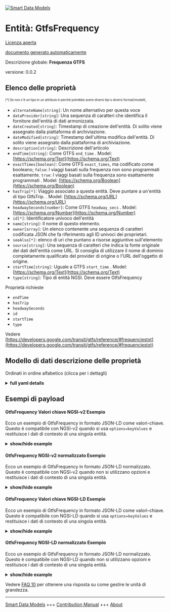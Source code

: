 <!-- 10-Header -->  
[![Smart Data Models](https://smartdatamodels.org/wp-content/uploads/2022/01/SmartDataModels_logo.png "Logo")](https://smartdatamodels.org)  
Entità: GtfsFrequency  
=====================<!-- /10-Header -->  
<!-- 15-License -->  
[Licenza aperta](https://github.com/smart-data-models//dataModel.UrbanMobility/blob/master/GtfsFrequency/LICENSE.md)  
[documento generato automaticamente](https://docs.google.com/presentation/d/e/2PACX-1vTs-Ng5dIAwkg91oTTUdt8ua7woBXhPnwavZ0FxgR8BsAI_Ek3C5q97Nd94HS8KhP-r_quD4H0fgyt3/pub?start=false&loop=false&delayms=3000#slide=id.gb715ace035_0_60)  
<!-- /15-License -->  
<!-- 20-Description -->  
Descrizione globale: **Frequenza GTFS**  
versione: 0.0.2  
<!-- /20-Description -->  
<!-- 30-PropertiesList -->  

## Elenco delle proprietà  

<sup><sub>[*] Se non c'è un tipo in un attributo è perché potrebbe avere diversi tipi o diversi formati/modelli</sub></sup>.  
- `alternateName[string]`: Un nome alternativo per questa voce  - `dataProvider[string]`: Una sequenza di caratteri che identifica il fornitore dell'entità di dati armonizzata.  - `dateCreated[string]`: Timestamp di creazione dell'entità. Di solito viene assegnato dalla piattaforma di archiviazione.  - `dateModified[string]`: Timestamp dell'ultima modifica dell'entità. Di solito viene assegnato dalla piattaforma di archiviazione.  - `description[string]`: Descrizione dell'articolo  - `endTime[string]`: Come GTFS `end_time`  . Model: [https://schema.org/Text](https://schema.org/Text)- `exactTimes[boolean]`: Come GTFS `exact_times`, ma codificato come booleano; `false`: I viaggi basati sulla frequenza non sono programmati esattamente. `true`: I viaggi basati sulla frequenza sono esattamente programmati  . Model: [https://schema.org/Boolean](https://schema.org/Boolean)- `hasTrip[*]`: Viaggio associato a questa entità. Deve puntare a un'entità di tipo GtfsTrip.  . Model: [https://schema.org/URL](https://schema.org/URL)- `headwaySeconds[number]`: Come GTFS `headway_secs`  . Model: [https://schema.org/Number](https://schema.org/Number)- `id[*]`: Identificatore univoco dell'entità  - `name[string]`: Il nome di questo elemento.  - `owner[array]`: Un elenco contenente una sequenza di caratteri codificata JSON che fa riferimento agli ID univoci dei proprietari.  - `seeAlso[*]`: elenco di uri che puntano a risorse aggiuntive sull'elemento  - `source[string]`: Una sequenza di caratteri che indica la fonte originale dei dati dell'entità come URL. Si consiglia di utilizzare il nome di dominio completamente qualificato del provider di origine o l'URL dell'oggetto di origine.  - `startTime[string]`: Uguale a GTFS `start_time`  . Model: [https://schema.org/Text](https://schema.org/Text)- `type[string]`: Tipo di entità NGSI. Deve essere GtfsFrequency  <!-- /30-PropertiesList -->  
<!-- 35-RequiredProperties -->  
Proprietà richieste  
- `endTime`  - `hasTrip`  - `headwaySeconds`  - `id`  - `startTime`  - `type`  <!-- /35-RequiredProperties -->  
<!-- 40-RequiredProperties -->  
Vedere [https://developers.google.com/transit/gtfs/reference/#frequenciestxt](https://developers.google.com/transit/gtfs/reference/#frequenciestxt)  
<!-- /40-RequiredProperties -->  
<!-- 50-DataModelHeader -->  
## Modello di dati descrizione delle proprietà  
Ordinati in ordine alfabetico (clicca per i dettagli)  
<!-- /50-DataModelHeader -->  
<!-- 60-ModelYaml -->  
<details><summary><strong>full yaml details</strong></summary>    
```yaml  
GtfsFrequency:    
  description: GTFS Frequency    
  properties:    
    alternateName:    
      description: An alternative name for this item    
      type: string    
      x-ngsi:    
        type: Property    
    dataProvider:    
      description: A sequence of characters identifying the provider of the harmonised data entity.    
      type: string    
      x-ngsi:    
        type: Property    
    dateCreated:    
      description: Entity creation timestamp. This will usually be allocated by the storage platform.    
      format: date-time    
      type: string    
      x-ngsi:    
        type: Property    
    dateModified:    
      description: Timestamp of the last modification of the entity. This will usually be allocated by the storage platform.    
      format: date-time    
      type: string    
      x-ngsi:    
        type: Property    
    description:    
      description: A description of this item    
      type: string    
      x-ngsi:    
        type: Property    
    endTime:    
      description: Same as GTFS `end_time`    
      pattern: ^([0-3][0-9]|4[0-7]):[0-5][0-9]:[0-5][0-9]$    
      type: string    
      x-ngsi:    
        model: https://schema.org/Text    
        type: Property    
    exactTimes:    
      description: 'Same as GTFS `exact_times` but encoded as a Boolean; `false`: Frequency-based trips are not exactly scheduled. `true`: Frequency-based trips are exactly scheduled'    
      type: boolean    
      x-ngsi:    
        model: https://schema.org/Boolean    
        type: Property    
    hasTrip:    
      anyOf:    
        - description: Property. Identifier format of any NGSI entity    
          maxLength: 256    
          minLength: 1    
          pattern: ^[\w\-\.\{\}\$\+\*\[\]`|~^@!,:\\]+$    
          type: string    
        - description: Property. Identifier format of any NGSI entity    
          format: uri    
          type: string    
      description: Trip associated to this Entity. It shall point to an Entity of Type GtfsTrip    
      x-ngsi:    
        model: https://schema.org/URL    
        type: Relationship    
    headwaySeconds:    
      description: Same as GTFS `headway_secs`    
      minimum: 1    
      type: number    
      x-ngsi:    
        model: https://schema.org/Number    
        type: Property    
    id:    
      anyOf: &gtfsfrequency_-_properties_-_owner_-_items_-_anyof    
        - description: Property. Identifier format of any NGSI entity    
          maxLength: 256    
          minLength: 1    
          pattern: ^[\w\-\.\{\}\$\+\*\[\]`|~^@!,:\\]+$    
          type: string    
        - description: Property. Identifier format of any NGSI entity    
          format: uri    
          type: string    
      description: Unique identifier of the entity    
      x-ngsi:    
        type: Property    
    name:    
      description: The name of this item.    
      type: string    
      x-ngsi:    
        type: Property    
    owner:    
      description: A List containing a JSON encoded sequence of characters referencing the unique Ids of the owner(s)    
      items:    
        anyOf: *gtfsfrequency_-_properties_-_owner_-_items_-_anyof    
        description: Property. Unique identifier of the entity    
      type: array    
      x-ngsi:    
        type: Property    
    seeAlso:    
      description: list of uri pointing to additional resources about the item    
      oneOf:    
        - items:    
            format: uri    
            type: string    
          minItems: 1    
          type: array    
        - format: uri    
          type: string    
      x-ngsi:    
        type: Property    
    source:    
      description: 'A sequence of characters giving the original source of the entity data as a URL. Recommended to be the fully qualified domain name of the source provider, or the URL to the source object.'    
      type: string    
      x-ngsi:    
        type: Property    
    startTime:    
      description: Same as GTFS `start_time`    
      pattern: ^([0-3][0-9]|4[0-7]):[0-5][0-9]:[0-5][0-9]$    
      type: string    
      x-ngsi:    
        model: https://schema.org/Text    
        type: Property    
    type:    
      description: NGSI Entity type. It has to be GtfsFrequency    
      enum:    
        - GtfsFrequency    
      type: string    
      x-ngsi:    
        type: Property    
  required:    
    - id    
    - type    
    - hasTrip    
    - startTime    
    - endTime    
    - headwaySeconds    
  type: object    
  x-derived-from: ""    
  x-disclaimer: 'Redistribution and use in source and binary forms, with or without modification, are permitted  provided that the license conditions are met. Copyleft (c) 2022 Contributors to Smart Data Models Program'    
  x-license-url: https://github.com/smart-data-models/dataModel.UrbanMobility/blob/master/GtfsFrequency/LICENSE.md    
  x-model-schema: https://smart-data-models.github.io/dataModel.UrbanMobility/GtfsFrequency/schema.json    
  x-model-tags: ""    
  x-version: 0.0.2    
```  
</details>    
<!-- /60-ModelYaml -->  
<!-- 70-MiddleNotes -->  
<!-- /70-MiddleNotes -->  
<!-- 80-Examples -->  
## Esempi di payload  
#### GtfsFrequency Valori chiave NGSI-v2 Esempio  
Ecco un esempio di GtfsFrequency in formato JSON-LD come valori-chiave. Questo è compatibile con NGSI-v2 quando si usa `options=keyValues` e restituisce i dati di contesto di una singola entità.  
<details><summary><strong>show/hide example</strong></summary>    
```json  
{  
  "id": "urn:ngsi-ld:GtfsFrequency:Malaga:Linea1",  
  "type": "GtfsFrequency",  
  "name": "Laborables",  
  "description": "Cada 10 minutos",  
  "hasTrip": "urn:ngsi-ld:GtfsTrip:Spain:Malaga:1",  
  "startTime": "07:00:00",  
  "endTime": "10:25:00",  
  "headwaySeconds": 600  
}  
```  
</details>  
#### GtfsFrequency NGSI-v2 normalizzato Esempio  
Ecco un esempio di GtfsFrequency in formato JSON-LD normalizzato. Questo è compatibile con NGSI-v2 quando non si utilizzano opzioni e restituisce i dati di contesto di una singola entità.  
<details><summary><strong>show/hide example</strong></summary>    
```json  
{  
  "id": "urn:ngsi-ld:GtfsFrequency:Malaga:Linea1",  
  "type": "GtfsFrequency",  
  "description": {  
    "type": "Text",  
    "value": "Cada 10 minutos"  
  },  
  "hasTrip": {  
    "type": "URI",  
    "value": "urn:ngsi-ld:GtfsTrip:Spain:Malaga:1"  
  },  
  "headwaySeconds": {  
    "type": "Number",  
    "value": 600  
  },  
  "startTime": {  
    "type": "Time",  
    "value": "07:00:00"  
  },  
  "endTime": {  
    "type": "Time",  
    "value": "10:25:00"  
  },  
  "name": {  
    "type": "Text",  
    "value": "Laborables"  
  }  
}  
```  
</details>  
#### GtfsFrequency Valori chiave NGSI-LD Esempio  
Ecco un esempio di GtfsFrequency in formato JSON-LD come valori-chiave. Questo è compatibile con NGSI-LD quando si usa `options=keyValues` e restituisce i dati di contesto di una singola entità.  
<details><summary><strong>show/hide example</strong></summary>    
```json  
{  
    "id": "urn:ngsi-ld:GtfsFrequency:Malaga:Linea1",  
    "type": "GtfsFrequency",  
    "description": "Cada 10 minutos",  
    "endTime": "10:25:00",  
    "hasTrip": "urn:ngsi-ld:GtfsTrip:Spain:Malaga:1",  
    "headwaySeconds": 600,  
    "name": "Laborables",  
    "startTime": "07:00:00",  
    "@context": [  
        "https://uri.etsi.org/ngsi-ld/v1/ngsi-ld-core-context.jsonld",  
        "https://raw.githubusercontent.com/smart-data-models/dataModel.UrbanMobility/master/context.jsonld"  
    ]  
}  
```  
</details>  
#### GtfsFrequency NGSI-LD normalizzato Esempio  
Ecco un esempio di GtfsFrequency in formato JSON-LD normalizzato. Questo è compatibile con NGSI-LD quando non si utilizzano opzioni e restituisce i dati di contesto di una singola entità.  
<details><summary><strong>show/hide example</strong></summary>    
```json  
{  
  "id": "urn:ngsi-ld:GtfsFrequency:Malaga:Linea1",  
  "type": "GtfsFrequency",  
  "description": {  
    "type": "Property",  
    "value": "Cada 10 minutos"  
  },  
  "endTime": {  
    "type": "Property",  
    "value": {  
      "@type": "date-time",  
      "@value": "10:25:00"  
    }  
  },  
  "hasTrip": {  
    "type": "Relationship",  
    "object": "urn:ngsi-ld:GtfsTrip:Spain:Malaga:1"  
  },  
  "headwaySeconds": {  
    "type": "Property",  
    "value": 600  
  },  
  "name": {  
    "type": "Property",  
    "value": "Laborables"  
  },  
  "startTime": {  
    "type": "Property",  
    "value": {  
      "@type": "date-time",  
      "@value": "07:00:00"  
    }  
  },  
  "@context": [  
    "https://uri.etsi.org/ngsi-ld/v1/ngsi-ld-core-context.jsonld",  
    "https://raw.githubusercontent.com/smart-data-models/dataModel.UrbanMobility/master/context.jsonld"  
  ]  
}  
```  
</details><!-- /80-Examples -->  
<!-- 90-FooterNotes -->  
<!-- /90-FooterNotes -->  
<!-- 95-Units -->  
Vedere [FAQ 10](https://smartdatamodels.org/index.php/faqs/) per ottenere una risposta su come gestire le unità di grandezza.  
<!-- /95-Units -->  
<!-- 97-LastFooter -->  
---  
[Smart Data Models](https://smartdatamodels.org) +++ [Contribution Manual](https://bit.ly/contribution_manual) +++ [About](https://bit.ly/Introduction_SDM)<!-- /97-LastFooter -->  
